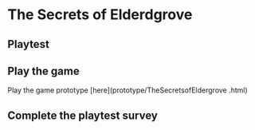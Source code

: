 # The Secrets of Elderdgrove
## Playtest

## Play the game
Play the game prototype [here](prototype/TheSecretsofEldergrove .html)

## Complete the playtest survey
